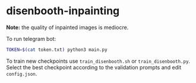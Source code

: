 # disenbooth-inpainting

**Note:** the quality of inpainted images is mediocre.

To run telegram bot:
```bash
TOKEN=$(cat token.txt) python3 main.py
```

To train new checkpoints use `train_disenbooth.sh` or `train_disenbooth.py`. Select the best checkpoint according to the validation prompts and edit `config.json`.